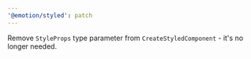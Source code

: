 ```yaml
---
'@emotion/styled': patch
---
```


Remove `StyleProps` type parameter from `CreateStyledComponent` - it's no longer needed.
